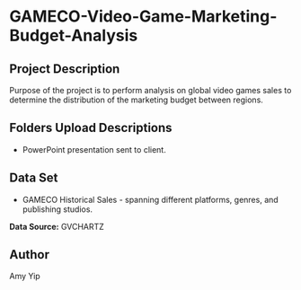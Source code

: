 # GAMECO-Video-Game-Marketing-Budget-Analysis
## Project Description
Purpose of the project is to perform analysis on global video games sales to determine the distribution of the marketing budget between regions.

## Folders Upload Descriptions
* PowerPoint presentation sent to client.

## Data Set
* GAMECO Historical Sales - spanning different platforms, genres, and publishing studios.

**Data Source:** GVCHARTZ

## Author
Amy Yip

